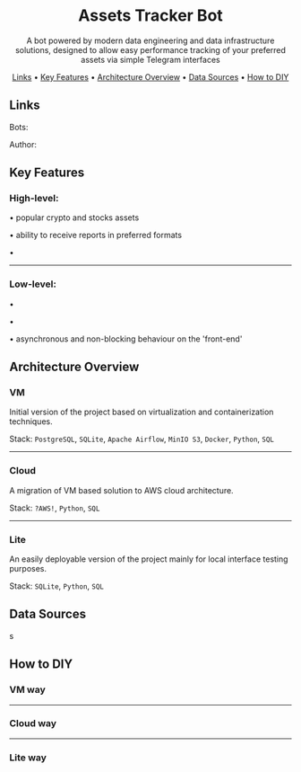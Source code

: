 <div align="center">

# Assets Tracker Bot

A bot powered by modern data engineering and
data infrastructure solutions, designed to allow
easy performance tracking of your preferred assets
via simple Telegram interfaces

[Links](#links) •
[Key Features](#key-features) •
[Architecture Overview](#architecture-overview) •
[Data Sources](#data-sources) •
[How to DIY](#how-to-diy)

</div>

## Links

Bots:

Author:

## Key Features

### High-level:

• popular crypto and stocks assets

• ability to receive reports in preferred formats

•

---

### Low-level:

•

•

• asynchronous and non-blocking behaviour on the 'front-end'

## Architecture Overview

### VM

Initial version of the project based on virtualization and containerization techniques.

Stack: `PostgreSQL`, `SQLite`, `Apache Airflow`, `MinIO S3`, `Docker`,
`Python`, `SQL`

---

### Cloud

A migration of VM based solution to AWS cloud architecture.

Stack: `?AWS!`, `Python`, `SQL`

---

### Lite

An easily deployable version of the project mainly for
local interface testing purposes.

Stack: `SQLite`, `Python`, `SQL`

## Data Sources

s

## How to DIY

### VM way

---

### Cloud way

---

### Lite way
